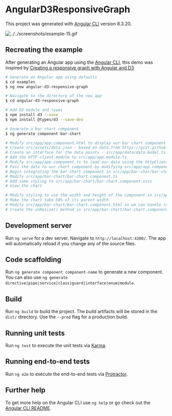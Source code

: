 # AngularD3ResponsiveGraph

This project was generated with [Angular CLI](https://github.com/angular/angular-cli) version 8.3.20.

![../../screenshots/example-15.gif](../../screenshots/example-15.gif)

## Recreating the example

After generating an Angular app using the [Angular CLI](https://github.com/angular/angular-cli), this demo was inspired by [Creating a responsive graph with Angular and D3](https://medium.com/@jeanphilippelemieux/creating-a-responsive-graph-with-angular-and-d3-b45bb8065588)

```sh
# Generate an Angular app using defaults
$ cd examples
$ ng new angular-d3-responsive-graph

# Navigate to the directory of the new app
$ cd angular-d3-responsive-graph

# Add D3 module and types
$ npm install d3 --save
$ npm install @types/d3 --save-dev

# Generate a bar chart component
$ ng generate component bar-chart

# Modify src/app/app.component.html to display our bar chart component
# Create src/assets/data.json - based on data from https://gist.github.com/jplemieux66/54455956beb5f01b2aed39c11036b124
# Create an interface for the data points - src/app/data/data.model.ts
# Add the HTTP client module to src/app/app.module.ts
# Modify src/app/app.component.ts to load our data using the HttpClient
# Pass the data to our chart component by modifying src/app/app.component.html
# Begin integrating the bar chart component in src/app/bar-char/bar-chart.component.html
# Modify src/app/bar-chart/bar-chart.component.ts
# Add some styling to src/app/bar-chart/bar-chart.component.scss
# View the chart

# Modify styling to use the width and height of the component in src/app/bar-chart/bar-chart.component.scss
# Make the chart take 50% of its parent width
# Modify src/app/bar-chart/bar-chart.component.html so we can handle resizing our chart dynamically
# Create the onResize() method in src/app/bar-chart/bar-chart.component.ts

```

## Development server

Run `ng serve` for a dev server. Navigate to `http://localhost:4200/`. The app will automatically reload if you change any of the source files.

## Code scaffolding

Run `ng generate component component-name` to generate a new component. You can also use `ng generate directive|pipe|service|class|guard|interface|enum|module`.

## Build

Run `ng build` to build the project. The build artifacts will be stored in the `dist/` directory. Use the `--prod` flag for a production build.

## Running unit tests

Run `ng test` to execute the unit tests via [Karma](https://karma-runner.github.io).

## Running end-to-end tests

Run `ng e2e` to execute the end-to-end tests via [Protractor](http://www.protractortest.org/).

## Further help

To get more help on the Angular CLI use `ng help` or go check out the [Angular CLI README](https://github.com/angular/angular-cli/blob/master/README.md).
